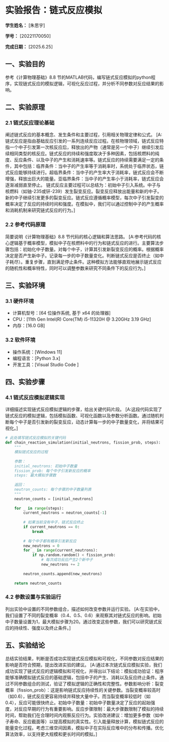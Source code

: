          
# 实验报告：链式反应模拟

**学生姓名：** [朱思宇]

**学号：** [20221170050]

**完成日期：** [2025.6.25]

## 一、实验目的
参考《计算物理基础》8.8 节的MATLAB代码，编写链式反应模拟的python程序，实现链式反应的模拟逻辑，可视化反应过程，并分析不同参数对反应结果的影响。

## 二、实验原理
### 2.1 链式反应理论基础
阐述链式反应的基本概念、发生条件和主要过程，引用相关物理定律和公式。
[A:链式反应是指由基础反应引发的一系列连续反应过程。在核物理领域，链式反应特指一个中子引发第一次核反应后，释放出的产物（通常是另一个中子）继续引发后续相同类型的核反应。链式反应的持续和强度取决于多种因素，包括核燃料的纯度、反应条件、以及中子的产生和消耗速率等。链式反应的持续需要满足一定的条件，其中包括：临界条件：当中子的产生率等于消耗率时，系统处于临界状态，链式反应能够持续进行。超临界条件：当中子的产生率大于消耗率，链式反应会不断增强，释放出巨大的能量。亚临界条件：当中子的产生率小于消耗率，链式反应会逐渐减弱直至停止。
链式反应主要过程可以总结为：初始中子引入系统。中子与核燃料（如铀-235或钚-239）发生裂变反应。裂变反应释放出能量和新的中子。新的中子继续引发更多的裂变反应。链式反应遵循概率模型，每次中子引发裂变的概率决定了反应的持续时间和强度。在模拟中，我们可以通过控制中子的产生概率和消耗机制来研究链式反应的行为。]

### 2.2 参考代码原理
简要说明《计算物理基础》8.8 节代码的核心逻辑和算法思路。
[A:参考代码的核心逻辑基于概率模型，模拟中子在核燃料中的行为和链式反应的进行。主要算法步骤包括：初始化中子数量。对每个中子，计算其引发新裂变反应的概率。根据概率决定是否产生新中子。记录每一步的中子数量变化。判断链式反应是否终止（如中子耗尽）。重复步骤，直到满足停止条件。这种模拟方法能够直观地展示链式反应的随机性和概率特性，同时可以调整参数来研究不同条件下的反应行为。]
## 三、实验环境
### 3.1 硬件环境
- 计算机型号：[64 位操作系统, 基于 x64 的处理器]
- CPU：[11th Gen Intel(R) Core(TM) i5-11320H @ 3.20GHz   3.19 GHz]
- 内存：[16.0 GB]

### 3.2 软件环境
- 操作系统：[Windows 11]
- 编程语言：[Python 3.x]
- 开发工具：[Visual Studio Code ]


## 四、实验步骤
### 4.1 链式反应模拟逻辑实现
详细描述实现链式反应模拟逻辑的步骤，给出关键代码片段。
[A:这段代码实现了链式反应的模拟逻辑，包括模拟函数、可视化函数以及参数分析函数。通过随机判断每个中子是否引发新的裂变反应，动态计算每一步的中子数量变化，并将结果可视化。]
```python
# 此处填写链式反应模拟的关键代码
def chain_reaction_simulation(initial_neutrons, fission_prob, steps):
    """
    模拟链式反应的过程
    
    参数：
    initial_neutrons: 初始中子数量
    fission_prob: 每个中子引发新反应的概率
    steps: 最大模拟步骤数
    
    返回：
    neutron_counts: 每个步骤的中子数量列表
    """
    neutron_counts = [initial_neutrons]
    
    for _ in range(steps):
        current_neutrons = neutron_counts[-1]
        
        # 如果当前没有中子，链式反应终止
        if current_neutrons == 0:
            break
            
        # 每个中子都有概率引发新反应
        new_neutrons = 0
        for _ in range(current_neutrons):
            if np.random.random() < fission_prob:
                # 每次成功反应产生2个新中子
                new_neutrons += 2
        
        neutron_counts.append(new_neutrons)
    
    return neutron_counts

```
### 4.2 参数设置与实验运行
列出实验中设置的不同参数组合，描述如何改变参数并运行实验。
[A:在实验中，我们设置了不同的裂变概率（0.4、0.5、0.6）来观察其对链式反应的影响。初始中子数量设置为1，最大模拟步骤为20。通过改变这些参数，我们可以研究链式反应的持续性、强度以及终止条件。]
## 五、实验结论
总结实验结果，判断是否成功实现链式反应模拟和可视化，不同参数对反应结果的影响是否符合预期，提出改进实验的建议。
[A:通过本次链式反应模拟实验，我们成功实现了链式反应的逻辑模拟和可视化，并得出以下结论：模拟成功验证：程序能够准确模拟链式反应的基础逻辑，包括中子的产生、消耗以及反应终止条件。通过不同参数组合的测试，验证了模拟逻辑的正确性和完整性。参数影响分析：裂变概率（fission_prob）：这是影响链式反应持续性的关键参数。当裂变概率较高时（如0.6），链式反应更容易持续并释放大量中子。而当裂变概率较低时（如0.4），反应可能很快终止。初始中子数量：初始中子数量决定了反应的起始强度，对反应早期的行为有重要影响。反应步骤限制：最大步骤数限制了模拟的持续时间，帮助我们在合理时间内观察反应行为。实验改进建议：增加更多参数（如中子寿命、反应截面等）以提高模拟的真实性。引入能量释放计算，模拟链式反应的能量变化过程。考虑三维空间因素，模拟中子在实际反应堆中的分布和传播。优化算法效率，以支持更大规模和更长时间的模拟。]

        
